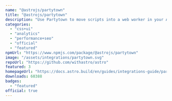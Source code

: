 ```yaml
---
name: "@astrojs/partytown"
title: "@astrojs/partytown"
description: "Use Partytown to move scripts into a web worker in your Astro project"
categories:
  - "css+ui"
  - "analytics"
  - "performance+seo"
  - "official"
  - "featured"
npmUrl: "https://www.npmjs.com/package/@astrojs/partytown"
image: "/assets/integrations/partytown.svg"
repoUrl: "https://github.com/withastro/astro"
featured: 3
homepageUrl: "https://docs.astro.build/en/guides/integrations-guide/partytown/"
downloads: 60388
badges:
  - "featured"
official: true
---
```

